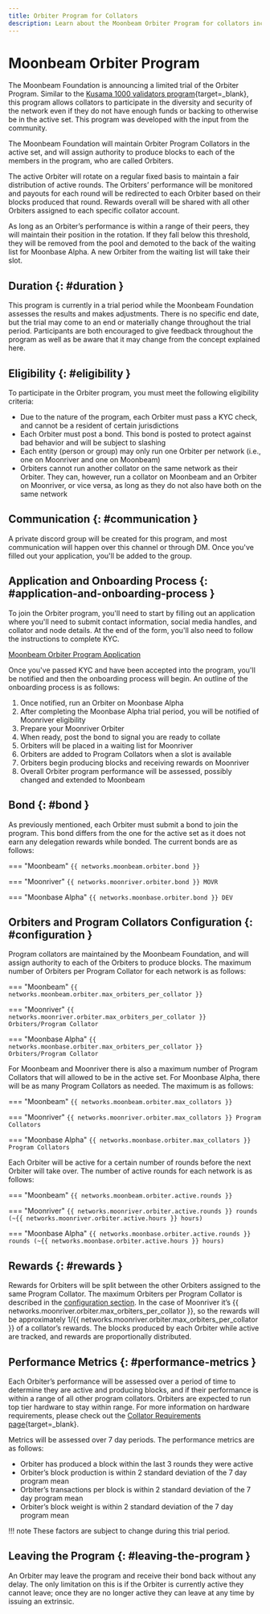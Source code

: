 ```yaml
---
title: Orbiter Program for Collators
description: Learn about the Moonbeam Orbiter Program for collators including the eligibility criteria, bond requirements, rewards, performance metrics, & more.
---
```


# Moonbeam Orbiter Program

The Moonbeam Foundation is announcing a limited trial of the Orbiter Program. Similar to the [Kusama 1000 validators program](https://thousand-validators.kusama.network/){target=_blank}, this program allows collators to participate in the diversity and security of the network even if they do not have enough funds or backing to otherwise be in the active set. This program was developed with the input from the community.

The Moonbeam Foundation will maintain Orbiter Program Collators in the active set, and will assign authority to produce blocks to each of the members in the program, who are called Orbiters. 

The active Orbiter will rotate on a regular fixed basis to maintain a fair distribution of active rounds. The Orbiters’ performance will be monitored and payouts for each round will be redirected to each Orbiter based on their blocks produced that round. Rewards overall will be shared with all other Orbiters assigned to each specific collator account. 

As long as an Orbiter’s performance is within a range of their peers, they will maintain their position in the rotation. If they fall below this threshold, they will be removed from the pool and demoted to the back of the waiting list for Moonbase Alpha. A new Orbiter from the waiting list will take their slot. 

## Duration {: #duration }

This program is currently in a trial period while the Moonbeam Foundation assesses the results and makes adjustments. There is no specific end date, but the trial may come to an end or materially change throughout the trial period. Participants are both encouraged to give feedback throughout the program as well as be aware that it may change from the concept explained here.

## Eligibility {: #eligibility }

To participate in the Orbiter program, you must meet the following eligibility criteria:

- Due to the nature of the program, each Orbiter must pass a KYC check, and cannot be a resident of certain jurisdictions
- Each Orbiter must post a bond.  This bond is posted to protect against bad behavior and will be subject to slashing
- Each entity (person or group) may only run one Orbiter per network (i.e., one on Moonriver and one on Moonbeam)
- Orbiters cannot run another collator on the same network as their Orbiter. They can, however, run a collator on Moonbeam and an Orbiter on Moonriver, or vice versa, as long as they do not also have both on the same network

## Communication {: #communication }

A private discord group will be created for this program, and most communication will happen over this channel or through DM. Once you've filled out your application, you'll be added to the group.

## Application and Onboarding Process {: #application-and-onboarding-process }

To join the Orbiter program, you'll need to start by filling out an application where you'll need to submit contact information, social media handles, and collator and node details. At the end of the form, you'll also need to follow the instructions to complete KYC.

<div class="button-wrapper">
    <a href="https://docs.google.com/forms/d/e/1FAIpQLSewdSAFgs0ZbgvlflmZbHrSpe6uH9HdXdGIL7i07AB2pFgxVQ/viewform" target="_blank" class="md-button">Moonbeam Orbiter Program Application</a>
</div>

Once you've passed KYC and have been accepted into the program, you'll be notified and then the onboarding process will begin. An outline of the onboarding process is as follows:

1. Once notified, run an Orbiter on Moonbase Alpha
2. After completing the Moonbase Alpha trial period, you will be notified of Moonriver eligibility 
3. Prepare your Moonriver Orbiter
4. When ready, post the bond to signal you are ready to collate
5. Orbiters will be placed in a waiting list for Moonriver
6. Orbiters are added to Program Collators when a slot is available
7. Orbiters begin producing blocks and receiving rewards on Moonriver
8. Overall Orbiter program performance will be assessed, possibly changed and extended to Moonbeam

## Bond {: #bond }

As previously mentioned, each Orbiter must submit a bond to join the program. This bond differs from the one for the active set as it does not earn any delegation rewards while bonded. The current bonds are as follows:

=== "Moonbeam"
    ```
    {{ networks.moonbeam.orbiter.bond }}
    ```

=== "Moonriver"
    ```
    {{ networks.moonriver.orbiter.bond }} MOVR
    ```

=== "Moonbase Alpha"
    ```
    {{ networks.moonbase.orbiter.bond }} DEV
    ```

## Orbiters and Program Collators Configuration {: #configuration }

Program collators are maintained by the Moonbeam Foundation, and will assign authority to each of the Orbiters to produce blocks. The maximum number of Orbiters per Program Collator for each network is as follows:

=== "Moonbeam"
    ```
    {{ networks.moonbeam.orbiter.max_orbiters_per_collator }}
    ```

=== "Moonriver"
    ```
    {{ networks.moonriver.orbiter.max_orbiters_per_collator }} Orbiters/Program Collator
    ```

=== "Moonbase Alpha"
    ```
    {{ networks.moonbase.orbiter.max_orbiters_per_collator }} Orbiters/Program Collator
    ```

For Moonbeam and Moonriver there is also a maximum number of Program Collators that will allowed to be in the active set. For Moonbase Alpha, there will be as many Program Collators as needed. The maximum is as follows:

=== "Moonbeam"
    ```
    {{ networks.moonbeam.orbiter.max_collators }}
    ```

=== "Moonriver"
    ```
    {{ networks.moonriver.orbiter.max_collators }} Program Collators
    ```

=== "Moonbase Alpha"
    ```
    {{ networks.moonbase.orbiter.max_collators }} Program Collators
    ```

Each Orbiter will be active for a certain number of rounds before the next Orbiter will take over. The number of active rounds for each network is as follows:

=== "Moonbeam"
    ```
    {{ networks.moonbeam.orbiter.active.rounds }}
    ```

=== "Moonriver"
    ```
    {{ networks.moonriver.orbiter.active.rounds }} rounds (~{{ networks.moonriver.orbiter.active.hours }} hours)
    ```

=== "Moonbase Alpha"
    ```
    {{ networks.moonbase.orbiter.active.rounds }} rounds (~{{ networks.moonbase.orbiter.active.hours }} hours)
    ```

## Rewards {: #rewards }

Rewards for Orbiters will be split between the other Orbiters assigned to the same Program Collator. The maximum Orbiters per Program Collator is described in the [configuration section](#configuration). In the case of Moonriver it’s {{ networks.moonriver.orbiter.max_orbiters_per_collator }}, so the rewards will be approximately 1/{{ networks.moonriver.orbiter.max_orbiters_per_collator }} of a collator’s rewards. The blocks produced by each Orbiter while active are tracked, and rewards are proportionally distributed.

## Performance Metrics {: #performance-metrics }

Each Orbiter’s performance will be assessed over a period of time to determine they are active and producing blocks, and if their performance is within a range of all other program collators. Orbiters are expected to run top tier hardware to stay within range. For more information on hardware requirements, please check out the [Collator Requirements page](https://docs.moonbeam.network/node-operators/networks/collators/requirements/){target=_blank}. 

Metrics will be assessed over 7 day periods. The performance metrics are as follows:

- Orbiter has produced a block within the last 3 rounds they were active 
- Orbiter’s block production is within 2 standard deviation of the 7 day program mean
- Orbiter’s transactions per block is within 2 standard deviation of the 7 day program mean 
- Orbiter’s block weight is within 2 standard deviation of the 7 day program mean

!!! note
    These factors are subject to change during this trial period.

## Leaving the Program {: #leaving-the-program }

An Orbiter may leave the program and receive their bond back without any delay. The only limitation on this is if the Orbiter is currently active they cannot leave; once they are no longer active they can leave at any time by issuing an extrinsic.
